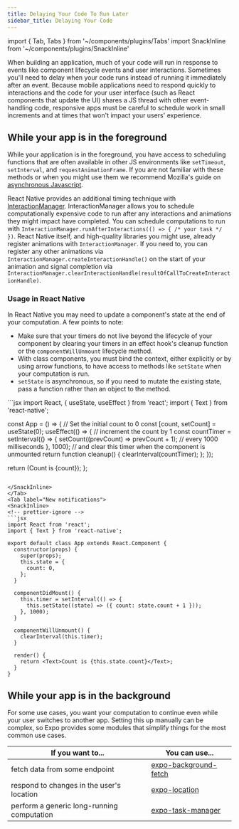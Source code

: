 ```yaml
---
title: Delaying Your Code To Run Later
sidebar_title: Delaying Your Code
---
```


import { Tab, Tabs } from '~/components/plugins/Tabs'
import SnackInline from '~/components/plugins/SnackInline'

When building an application, much of your code will run in response to events like component lifecycle events and user interactions. Sometimes you'll need to delay when your code runs instead of running it immediately after an event. Because mobile applications need to respond quickly to interactions and the code for your user interface (such as React components that update the UI) shares a JS thread with other event-handling code, responsive apps must be careful to schedule work in small increments and at times that won't impact your users' experience.


## While your app is in the foreground
 While your application is in the foreground, you have access to scheduling functions that are often available in other JS environments like `setTimeout`, `setInterval`, and `requestAnimationFrame`. If you are not familiar with these methods or when you might use them we recommend Mozilla's guide on [asynchronous Javascript](https://developer.mozilla.org/en-US/docs/Learn/JavaScript/Asynchronous/Timeouts_and_intervals).

React Native provides an additional timing technique with [InteractionManager](https://reactnative.dev/docs/interactionmanager). InteractionManager allows you to schedule computationally expensive code to run after any interactions and animations they might impact have completed. You can schedule computations to run with `InteractionManager.runAfterInteractions(() => { /* your task */ })`. React Native itself, and high-quality libraries you might use, already register animations with `InteractionManager`. If you need to, you can register any other animations via `InteractionManager.createInteractionHandle()` on the start of your animation and signal completion via `InteractionManager.clearInteractionHandle(resultOfCallToCreateInteractionHandle)`.


### Usage in React Native

In React Native you may need to update a component's state at the end of your computation. A few points to note:
- Make sure that your timers do not live beyond the lifecycle of your component by clearing your timers in an effect hook's cleanup function or the `componentWillUnmount` lifecycle method.
- With class components, you must bind the context, either explicitly or by using arrow functions, to have access to methods like `setState` when your computation is run.
- `setState` is asynchronous, so if you need to mutate the existing state, pass a function rather than an object to the method.

<Tabs>
<Tab label="Using Hooks">
<SnackInline>
```jsx
import React, { useState, useEffect } from 'react';
import { Text } from 'react-native';

const App = () => {
  // Set the initial count to 0
  const [count, setCount] = useState(0);
  useEffect(() => {
    // increment the count by 1
    const countTimer = setInterval(() => {
      setCount((prevCount) => prevCount + 1);
    // every 1000 milliseconds
    }, 1000);
    // and clear this timer when the component is unmounted
    return function cleanup() {
      clearInterval(countTimer);
    };
  });

  return (<Text>Count is {count}</Text>);
};
```

</SnackInline>
</Tab>
<Tab label="New notifications">
<SnackInline>
<!-- prettier-ignore -->
```jsx
import React from 'react';
import { Text } from 'react-native';

export default class App extends React.Component {
  constructor(props) {
    super(props);
    this.state = {
      count: 0,
    };
  }

  componentDidMount() {
    this.timer = setInterval(() => {
      this.setState((state) => ({ count: state.count + 1 }));
    }, 1000);
  }

  componentWillUnmount() {
    clearInterval(this.timer);
  }

  render() {
    return <Text>Count is {this.state.count}</Text>;
  }
}
```

</SnackInline>
</Tab>
</Tabs>


## While your app is in the background

For some use cases, you want your computation to continue even while your user switches to another app. Setting this up manually can be complex, so Expo provides some modules that simplify things for the most common use cases.


| If you want to... | You can use... |
| ----------------------- | ----------- |
| fetch data from some endpoint          | [expo-background-fetch](https://docs.expo.io/versions/latest/sdk/background-fetch/) |
| respond to changes in the user's location           | [expo-location](https://docs.expo.io/versions/latest/sdk/location/) |
| perform a generic long-running computation   | [expo-task-manager](https://docs.expo.io/versions/latest/sdk/task-manager/) |

